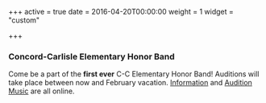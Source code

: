 +++
active = true
date = 2016-04-20T00:00:00
weight = 1
widget = "custom"

+++

### Concord-Carlisle Elementary Honor Band
Come be a part of the **first ever** C-C Elementary Honor Band! Auditions will take place between now and February vacation. [Information](https://docs.google.com/document/d/1coyw1BH4DMoXCFT-v3is6oFUfZyTgd2MJRVHH0nkL48/edit?usp=sharing) and [Audition Music](https://drive.google.com/open?id=1Ju4_3k7B6AuvyCSA3CQVf_dXAoe1I4ym) are all online.
